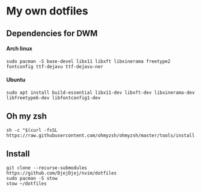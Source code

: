 # My own dotfiles
## Dependencies for DWM
   #### Arch linux 
    sudo pacman -S base-devel libx11 libxft libxinerama freetype2 fontconfig ttf-dejavu ttf-dejavu-ner
   #### Ubuntu
    sudo apt install build-essential libx11-dev libxft-dev libxinerama-dev libfreetype6-dev libfontconfig1-dev

## Oh my zsh
    sh -c "$(curl -fsSL https://raw.githubusercontent.com/ohmyzsh/ohmyzsh/master/tools/install.sh)"
## Install
    git clone --recurse-submodules https://github.com/DjejDjej/nvim/dotfiles 
    sudo pacman -S stow
    stow ~/dotfiles
